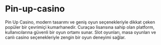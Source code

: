 # Pin-up-casino
Pin Up Casino, modern tasarımı ve geniş oyun seçenekleriyle dikkat çeken popüler bir çevrimiçi kumarhanedir. Curaçao lisansına sahip olan platform, kullanıcılarına güvenli bir oyun ortamı sunar. Slot oyunları, masa oyunları ve canlı casino seçenekleriyle zengin bir oyun deneyimi sağlar.
